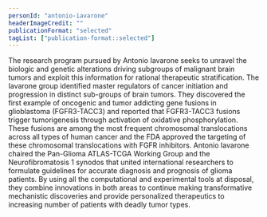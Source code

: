 ```yaml
---
personId: "antonio-iavarone"
headerImageCredit: ""
publicationFormat: "selected"
tagList: ["publication-format::selected"]
---
```


The research program pursued by Antonio Iavarone seeks to unravel the biologic and genetic alterations driving subgroups of malignant brain tumors and exploit this information for rational therapeutic stratification. The Iavarone group identified master regulators of cancer initiation and progression in distinct sub-groups of brain tumors. They discovered the first example of oncogenic and tumor addicting gene fusions in glioblastoma (FGFR3-TACC3) and reported that FGFR3-TACC3 fusions trigger tumorigenesis through activation of oxidative phosphorylation. These fusions are among the most frequent chromosomal translocations across all types of human cancer and the FDA approved the targeting of these chromosomal translocations with FGFR inhibitors. Antonio Iavarone chaired the Pan-Glioma ATLAS-TCGA Working Group and the Neurofibromatosis 1 synodos that united international researchers to formulate guidelines for accurate diagnosis and prognosis of glioma patients. By using all the computational and experimental tools at disposal, they combine innovations in both areas to continue making transformative mechanistic discoveries and provide personalized therapeutics to increasing number of patients with deadly tumor types.

<!-- end -->

